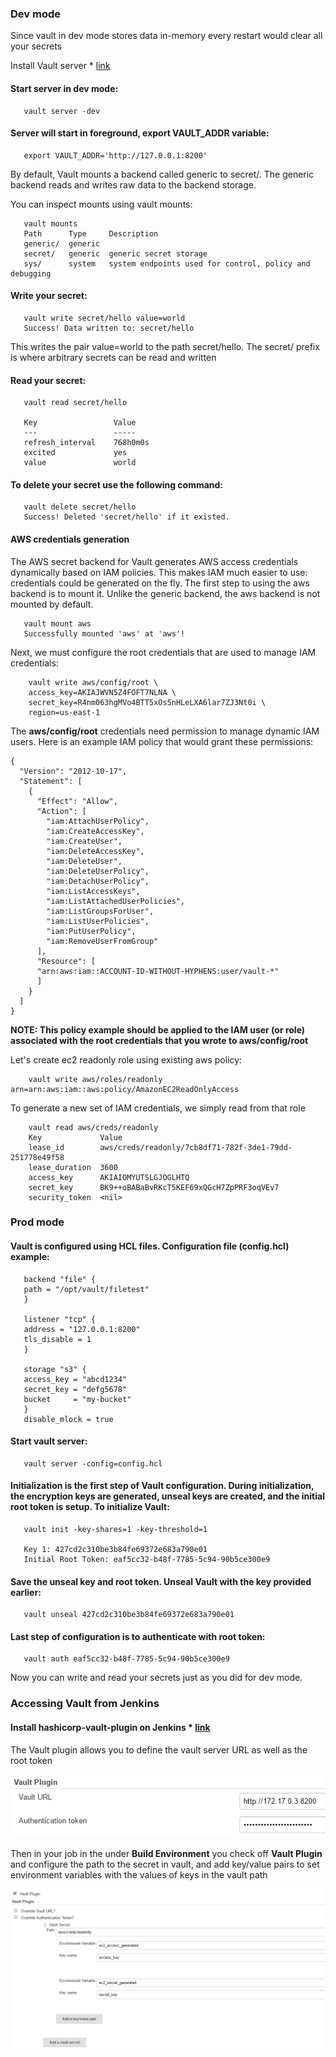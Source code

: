 ### Dev mode

Since vault in dev mode stores data in-memory every restart would clear all your secrets
 

Install Vault server * [link](https://www.vaultproject.io/intro/getting-started/install.html)

#### Start server in dev mode:
```
   vault server -dev
```
#### Server will start in foreground, export VAULT_ADDR variable:

```
   export VAULT_ADDR='http://127.0.0.1:8200'
```

By default, Vault mounts a backend called generic to secret/. The generic backend reads and writes raw data to the backend storage.

You can inspect mounts using vault mounts:

```
   vault mounts
   Path      Type     Description
   generic/  generic
   secret/   generic  generic secret storage
   sys/      system   system endpoints used for control, policy and debugging
```

#### Write your secret:

``` 
   vault write secret/hello value=world
   Success! Data written to: secret/hello
```

This writes the pair value=world to the path secret/hello. The secret/ prefix is where arbitrary secrets can be read and written

#### Read your secret:

```
   vault read secret/hello

   Key                 Value
   ---                 -----
   refresh_interval    768h0m0s
   excited             yes
   value               world
```

#### To delete your secret use the following command:

```
   vault delete secret/hello
   Success! Deleted 'secret/hello' if it existed.
```

#### AWS credentials generation

The AWS secret backend for Vault generates AWS access credentials dynamically based on IAM policies. This makes IAM much easier to use: credentials could be generated on the fly.
The first step to using the aws backend is to mount it. Unlike the generic backend, the aws backend is not mounted by default.

```
   vault mount aws
   Successfully mounted 'aws' at 'aws'!
```

Next, we must configure the root credentials that are used to manage IAM credentials:

```
    vault write aws/config/root \
    access_key=AKIAJWVN5Z4FOFT7NLNA \
    secret_key=R4nm063hgMVo4BTT5xOs5nHLeLXA6lar7ZJ3Nt0i \
    region=us-east-1
```
The **aws/config/root** credentials need permission to manage dynamic IAM users. Here is an example IAM policy that would grant these permissions:

```
{
  "Version": "2012-10-17",
  "Statement": [
    {
      "Effect": "Allow",
      "Action": [
        "iam:AttachUserPolicy",
        "iam:CreateAccessKey",
        "iam:CreateUser",
        "iam:DeleteAccessKey",
        "iam:DeleteUser",
        "iam:DeleteUserPolicy",
        "iam:DetachUserPolicy",
        "iam:ListAccessKeys",
        "iam:ListAttachedUserPolicies",
        "iam:ListGroupsForUser",
        "iam:ListUserPolicies",
        "iam:PutUserPolicy",
        "iam:RemoveUserFromGroup"
      ],
      "Resource": [
      "arn:aws:iam::ACCOUNT-ID-WITHOUT-HYPHENS:user/vault-*"
      ]
    }
  ]
}
```

**NOTE: This policy example should be applied to the IAM user (or role) associated with the root credentials that you wrote to aws/config/root**

Let's create ec2 readonly role using existing aws policy:

```
    vault write aws/roles/readonly arn=arn:aws:iam::aws:policy/AmazonEC2ReadOnlyAccess
```

To generate a new set of IAM credentials, we simply read from that role

```
    vault read aws/creds/readonly
    Key             Value
    lease_id        aws/creds/readonly/7cb8df71-782f-3de1-79dd-251778e49f58
    lease_duration  3600
    access_key      AKIAIOMYUTSLGJOGLHTQ
    secret_key      BK9++oBABaBvRKcT5KEF69xQGcH7ZpPRF3oqVEv7
    security_token  <nil>
``` 

### Prod mode

#### Vault is configured using HCL files. Configuration file (config.hcl) example:

```
   backend "file" {
   path = "/opt/vault/filetest"
   }

   listener "tcp" {
   address = "127.0.0.1:8200"
   tls_disable = 1
   }
   
   storage "s3" {
   access_key = "abcd1234"
   secret_key = "defg5678"
   bucket     = "my-bucket"
   }
   disable_mlock = true
```

#### Start vault server:

```
   vault server -config=config.hcl
```

#### Initialization is the first step of Vault configuration. During initialization, the encryption keys are generated, unseal keys are created, and the initial root token is setup. To initialize Vault:

```
   vault init -key-shares=1 -key-threshold=1

   Key 1: 427cd2c310be3b84fe69372e683a790e01
   Initial Root Token: eaf5cc32-b48f-7785-5c94-90b5ce300e9
```

#### Save the unseal key and root token. Unseal Vault with the key provided earlier:

```
   vault unseal 427cd2c310be3b84fe69372e683a790e01
```

#### Last step of configuration is to authenticate with root token:

```
   vault auth eaf5cc32-b48f-7785-5c94-90b5ce300e9
```

Now you can write and read your secrets just as you did for dev mode.

### Accessing Vault from Jenkins

#### Install hashicorp-vault-plugin on Jenkins * [link](https://wiki.jenkins-ci.org/display/JENKINS/HashiCorp+Vault+Plugin)

The Vault plugin allows you to define the vault server URL as well as the root token

![ScreenShot](global.png)

Then in your job in the under **Build Environment** you check off **Vault Plugin** and configure the path to the secret in vault, and add key/value pairs to set environment variables with the values of keys in the vault path

![ScreenShot](job_config.png)